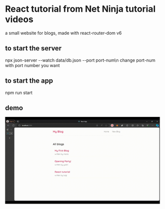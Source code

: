 # React tutorial from Net Ninja tutorial videos

a small website for blogs, made with react-router-dom v6

## to start the server 
npx json-server --watch data/db.json --port port-num\n
change port-num with port number you want

## to start the app
npm run start

## demo
![](https://github.com/hansen9/React-My-Blog/blob/main/react-my-blog.gif)

